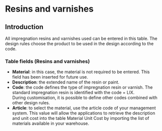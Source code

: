 # Resins and varnishes

## Introduction
All impregnation resins and varnishes used can be entered in this table.
The design rules choose the product to be used in the design according to the code.

### Table fields (Resins and varnishes)
- **Material**: in this case, the material is not required to be entered. This field has been inserted for future use.
- **Description**: the extended name of the resin or paint.
- **Code**: the code defines the type of impregnation resin or varnish. The standard impregnation resin is identified with the code = LIX.<br>
During customisation, it is possible to define other codes combined with other design rules.
- **Article**: to select the material, use the article code of your management system. This value will allow the applications to retrieve the description and unit cost into the table Material Unit Cost by importing the list of materials available in your warehouse.
